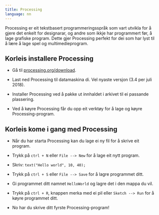 ```yaml
---
title: Processing
language: nn
---
```


Processing er eit tekstbasert programmeringsspråk som vart utvikla for å gjere
det enkelt for designarar, og andre som ikkje har programmert før, å lage
grafiske program. Dette gjer Processing perfekt for dei som har lyst til å lære
å lage spel og multimedieprogram.

## Korleis installere Processing

- Gå til [processing.org/download](https://processing.org/download).

- Last ned Processing til datamaskina di. Vel nyaste versjon (3.4 per juli 2018).

- Installer Processing ved å pakke ut innhaldet i arkivet til ei passande
  plassering.

- Ved å køyre Processing får du opp eit verktøy for å lage og køyre
  Processing-program.

## Korleis kome i gang med Processing

- Når du har starta Processing kan du lage ei ny fil for å skrive eit program.

- Trykk på `ctrl + N` eller `File --> New` for å lage eit nytt program.

- Skriv: `text("Hello world", 10, 40);`

- Trykk på `ctrl + S` eller `File --> Save` for å lagre programmet ditt.

- Gi programmet ditt namnet `HelloWorld` og lagre det i den mappa du vil.

- Trykk på `ctrl + R`, knappen merka med ei pil eller `Sketch --> Run` for å
  køyre programmet ditt.

- No har du skrive ditt fyrste Processing-program!
